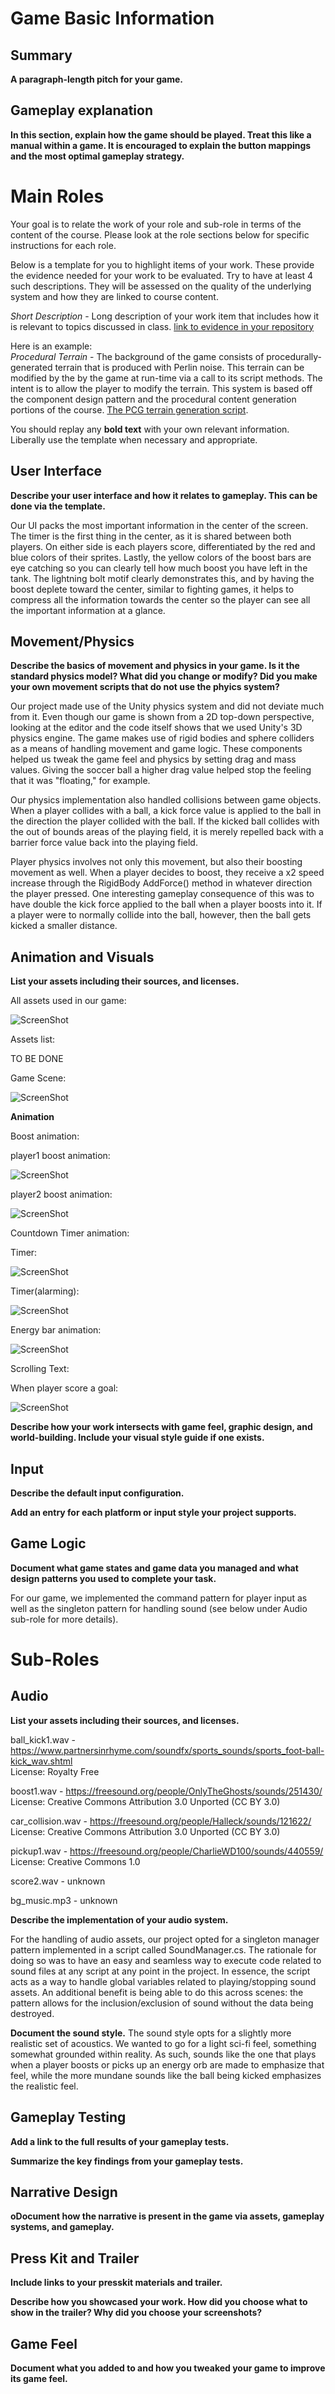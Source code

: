 # Game Basic Information #

## Summary ##

**A paragraph-length pitch for your game.**

## Gameplay explanation ##

**In this section, explain how the game should be played. Treat this like a manual within a game. It is encouraged to explain the button mappings and the most optimal gameplay strategy.**




# Main Roles #

Your goal is to relate the work of your role and sub-role in terms of the content of the course. Please look at the role sections below for specific instructions for each role.

Below is a template for you to highlight items of your work. These provide the evidence needed for your work to be evaluated. Try to have at least 4 such descriptions. They will be assessed on the quality of the underlying system and how they are linked to course content. 

*Short Description* - Long description of your work item that includes how it is relevant to topics discussed in class. [link to evidence in your repository](https://github.com/dr-jam/ECS189L/edit/project-description/ProjectDocumentTemplate.md)

Here is an example:  
*Procedural Terrain* - The background of the game consists of procedurally-generated terrain that is produced with Perlin noise. This terrain can be modified by the by the game at run-time via a call to its script methods. The intent is to allow the player to modify the terrain. This system is based off the component design pattern and the procedural content generation portions of the course. [The PCG terrain generation script](https://github.com/dr-jam/CameraControlExercise/blob/513b927e87fc686fe627bf7d4ff6ff841cf34e9f/Obscura/Assets/Scripts/TerrainGenerator.cs#L6).

You should replay any **bold text** with your own relevant information. Liberally use the template when necessary and appropriate.

## User Interface

**Describe your user interface and how it relates to gameplay. This can be done via the template.**

Our UI packs the most important information in the center of the screen. The timer is the first thing in the center, as it is shared between both players. On either side is each players score, differentiated by the red and blue colors of their sprites. Lastly, the
yellow colors of the boost bars are eye catching so you can clearly tell how much boost you have left in the tank. The lightning bolt
motif clearly demonstrates this, and by having the boost deplete toward the center, similar to fighting games, it helps to compress
all the information towards the center so the player can see all the important information at a glance.

## Movement/Physics

**Describe the basics of movement and physics in your game. Is it the standard physics model? What did you change or modify? Did you make your own movement scripts that do not use the phyics system?**

Our project made use of the Unity physics system and did not deviate much from it. Even though our game is shown from a 2D top-down perspective, looking at the editor and the code itself shows that we used Unity's 3D physics engine. The game makes use of
rigid bodies and sphere colliders as a means of handling movement and game logic. These components helped us tweak the game
feel and physics by setting drag and mass values. Giving the soccer ball a higher drag value helped stop the feeling that
it was "floating," for example.

Our physics implementation also handled collisions between game objects. When a player collides with a ball, a kick force value is applied to the ball in the direction the player collided with the ball. If the kicked ball collides with the out of bounds areas of the playing field, it is merely repelled back with a barrier force value back into the playing field. 

Player physics involves not only this movement, but also their boosting movement as well. When a player decides to boost,
they receive a x2 speed increase through the RigidBody AddForce() method in whatever direction the player pressed. One
interesting gameplay consequence of this was to have double the kick force applied to the ball when a player boosts into it.
If a player were to normally collide into the ball, however, then the ball gets kicked a smaller distance.

## Animation and Visuals

**List your assets including their sources, and licenses.**

All assets used in our game:

![ScreenShot](Screenshots/assets.PNG)

Assets list:

TO BE DONE


Game Scene:

![ScreenShot](Screenshots/game_scene.PNG)


**Animation**

Boost animation:

player1 boost animation:

![ScreenShot](Screenshots/boost_1.PNG)

player2 boost animation:

![ScreenShot](Screenshots/boost_2.PNG)


Countdown Timer animation:

Timer:

![ScreenShot](Screenshots/timer.PNG)

Timer(alarming):

![ScreenShot](Screenshots/timer(alarm).PNG)


Energy bar animation:

![ScreenShot](Screenshots/energy_bar.PNG)


Scrolling Text:

When player score a goal:

![ScreenShot](Screenshots/score_a_goal.PNG)



**Describe how your work intersects with game feel, graphic design, and world-building. Include your visual style guide if one exists.**



## Input

**Describe the default input configuration.**

**Add an entry for each platform or input style your project supports.**

## Game Logic

**Document what game states and game data you managed and what design patterns you used to complete your task.**

For our game, we implemented the command pattern for player input as well as the singleton pattern for handling sound
(see below under Audio sub-role for more details).

# Sub-Roles

## Audio

**List your assets including their sources, and licenses.**

ball_kick1.wav - https://www.partnersinrhyme.com/soundfx/sports_sounds/sports_foot-ball-kick_wav.shtml  
License: Royalty Free

boost1.wav - https://freesound.org/people/OnlyTheGhosts/sounds/251430/  
License: Creative Commons Attribution 3.0 Unported (CC BY 3.0) 

car_collision.wav - https://freesound.org/people/Halleck/sounds/121622/  
License: Creative Commons Attribution 3.0 Unported (CC BY 3.0)

pickup1.wav - https://freesound.org/people/CharlieWD100/sounds/440559/  
License: Creative Commons 1.0

score2.wav - unknown

bg_music.mp3 - unknown

**Describe the implementation of your audio system.**

For the handling of audio assets, our project opted for a singleton manager pattern implemented in a script called SoundManager.cs. The rationale for doing so was to have an easy and seamless way to execute code related to sound files at any script at any point in the project. In essence, the script acts as a way to handle global variables related to playing/stopping sound assets. An additional benefit is being able to do this across scenes: the pattern allows for the inclusion/exclusion of sound without the data being destroyed.

**Document the sound style.** 
The sound style opts for a slightly more realistic set of acoustics. We wanted to go for a light sci-fi feel, something
somewhat grounded within reality. As such, sounds like the one that plays when a player boosts or picks up an energy orb
are made to emphasize that feel, while the more mundane sounds like the ball being kicked emphasizes the realistic feel.

## Gameplay Testing

**Add a link to the full results of your gameplay tests.**

**Summarize the key findings from your gameplay tests.**

## Narrative Design

**oDocument how the narrative is present in the game via assets, gameplay systems, and gameplay.** 

## Press Kit and Trailer

**Include links to your presskit materials and trailer.**

**Describe how you showcased your work. How did you choose what to show in the trailer? Why did you choose your screenshots?**



## Game Feel

**Document what you added to and how you tweaked your game to improve its game feel.**
